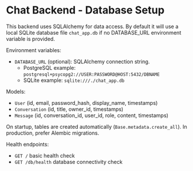 # Chat Backend - Database Setup

This backend uses SQLAlchemy for data access. By default it will use a local SQLite database file `chat_app.db` if no DATABASE_URL environment variable is provided.

Environment variables:
- `DATABASE_URL` (optional): SQLAlchemy connection string.
  - PostgreSQL example: `postgresql+psycopg2://USER:PASSWORD@HOST:5432/DBNAME`
  - SQLite example: `sqlite:///./chat_app.db`

Models:
- `User` (id, email, password_hash, display_name, timestamps)
- `Conversation` (id, title, owner_id, timestamps)
- `Message` (id, conversation_id, user_id, role, content, timestamps)

On startup, tables are created automatically (`Base.metadata.create_all`). In production, prefer Alembic migrations.

Health endpoints:
- `GET /` basic health check
- `GET /db/health` database connectivity check
